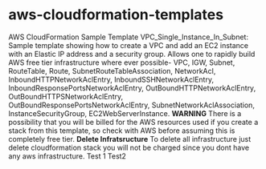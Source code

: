 # aws-cloudformation-templates
AWS CloudFormation Sample Template VPC_Single_Instance_In_Subnet: Sample template showing how to create a VPC and add an EC2 instance with an Elastic IP address and a security group. Allows one to rapidly build AWS free tier infrastructure where ever possible- VPC, IGW, Subnet, RouteTable, Route, SubnetRouteTableAssociation, NetworkAcl, InboundHTTPNetworkAclEntry, InboundSSHNetworkAclEntry, InboundResponsePortsNetworkAclEntry, OutBoundHTTPNetworkAclEntry, OutBoundHTTPSNetworkAclEntry, OutBoundResponsePortsNetworkAclEntry, SubnetNetworkAclAssociation, InstanceSecurityGroup, EC2WebServerInstance. 
**WARNING** There is a possibility that you will be billed for the AWS resources used if you create a stack from this template, so check with AWS before assuming this is completely free tier.
**Delete Infratsructure** To delete all infrastructure just delete cloudformation stack you will not be charged since you dont have any aws infrastructure.
Test 1 Test2
